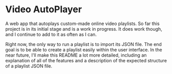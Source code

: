# Video AutoPlayer

A web app that autoplays custom-made online video playlists. So far this project is in its initial stage and is a work in progress. It does work though, and I continue to add to it as often as I can.

Right now, the only way to run a playlist is to import its JSON file. The end goal is to be able to create a playlist easily within the user interface. In the near future, I'll make this README a lot more detailed, including an explanation of all of the features and a description of the expected structure of a playlist JSON file.
